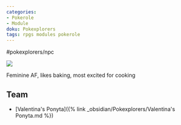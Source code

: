 ```yaml
---
categories:
- Pokerole
- Module
doku: Pokexplorers
tags: rpgs modules pokerole
---
```

#pokexplorers/npc

![](https://i.imgur.com/3Tme54g.png)

Feminine AF, likes baking, most excited for cooking

## Team

- [Valentina's Ponyta]({% link _obsidian/Pokexplorers/Valentina's Ponyta.md %})